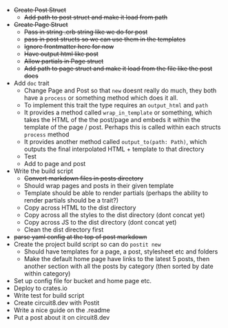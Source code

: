 - ~~Create Post Struct~~
  - ~~Add path to post struct and make it load from path~~
- ~~Create Page Struct~~
  - ~~Pass in string .erb string like we do for post~~
  - ~~pass in post structs so we can use them in the templates~~
  - ~~Ignore frontmatter here for now~~
  - ~~Have output html like post~~
  - ~~Allow partials in Page struct~~
  - ~~Add path to page struct and make it load from the file like the post does~~
- Add  `doc` trait
  - Change Page and Post so that `new` doesnt really do much, they both have a `process` or something method which does it all.
  - To implement this trait the type requires an `output_html` and `path`
  - It provides a method called `wrap_in_template` or something, which takes the HTML of the the post/page and embeds it within the template of the page / post. Perhaps this is called within each structs `process` method
  - It provides another method called `output_to(path: Path)`, which outputs the final interpolated HTML + template to that directory
  - Test
  - Add to page and post
- Write the build script
  - ~~Convert markdown files in posts directory~~
  - Should wrap pages and posts in their given template
  - Template should be able to render partials (perhaps the ability to render partials should be a trait?)
  - Copy across HTML to the dist directory
  - Copy across all the styles to the dist directory (dont concat yet)
  - Copy across JS to the dist directory (dont concat yet)
  - Clean the dist directory first
- ~~parse yaml config at the top of post markdown~~
- Create the project build script so can do `postit new`
  - Should have templates for a page, a post, stylesheet etc and folders
  - Make the default home page have links to the latest 5 posts, then another section with all the posts by category (then sorted by date within category)
- Set up config file for bucket and home page etc.
- Deploy to crates.io
- Write test for build script
- Create circuit8.dev with Postit
- Write a nice guide on the .readme
- Put a post about it on circuit8.dev
